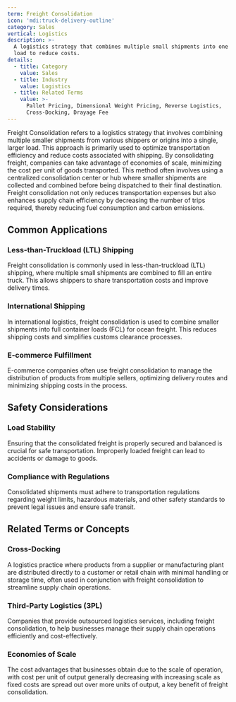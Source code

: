 ```yaml
---
term: Freight Consolidation
icon: 'mdi:truck-delivery-outline'
category: Sales
vertical: Logistics
description: >-
  A logistics strategy that combines multiple small shipments into one larger
  load to reduce costs.
details:
  - title: Category
    value: Sales
  - title: Industry
    value: Logistics
  - title: Related Terms
    value: >-
      Pallet Pricing, Dimensional Weight Pricing, Reverse Logistics,
      Cross-Docking, Drayage Fee
---
```

Freight Consolidation refers to a logistics strategy that involves combining multiple smaller shipments from various shippers or origins into a single, larger load. This approach is primarily used to optimize transportation efficiency and reduce costs associated with shipping. By consolidating freight, companies can take advantage of economies of scale, minimizing the cost per unit of goods transported. This method often involves using a centralized consolidation center or hub where smaller shipments are collected and combined before being dispatched to their final destination. Freight consolidation not only reduces transportation expenses but also enhances supply chain efficiency by decreasing the number of trips required, thereby reducing fuel consumption and carbon emissions.

## Common Applications

### Less-than-Truckload (LTL) Shipping
Freight consolidation is commonly used in less-than-truckload (LTL) shipping, where multiple small shipments are combined to fill an entire truck. This allows shippers to share transportation costs and improve delivery times.

### International Shipping
In international logistics, freight consolidation is used to combine smaller shipments into full container loads (FCL) for ocean freight. This reduces shipping costs and simplifies customs clearance processes.

### E-commerce Fulfillment
E-commerce companies often use freight consolidation to manage the distribution of products from multiple sellers, optimizing delivery routes and minimizing shipping costs in the process.

## Safety Considerations

### Load Stability
Ensuring that the consolidated freight is properly secured and balanced is crucial for safe transportation. Improperly loaded freight can lead to accidents or damage to goods.

### Compliance with Regulations
Consolidated shipments must adhere to transportation regulations regarding weight limits, hazardous materials, and other safety standards to prevent legal issues and ensure safe transit.

## Related Terms or Concepts

### Cross-Docking
A logistics practice where products from a supplier or manufacturing plant are distributed directly to a customer or retail chain with minimal handling or storage time, often used in conjunction with freight consolidation to streamline supply chain operations.

### Third-Party Logistics (3PL)
Companies that provide outsourced logistics services, including freight consolidation, to help businesses manage their supply chain operations efficiently and cost-effectively.

### Economies of Scale
The cost advantages that businesses obtain due to the scale of operation, with cost per unit of output generally decreasing with increasing scale as fixed costs are spread out over more units of output, a key benefit of freight consolidation.
